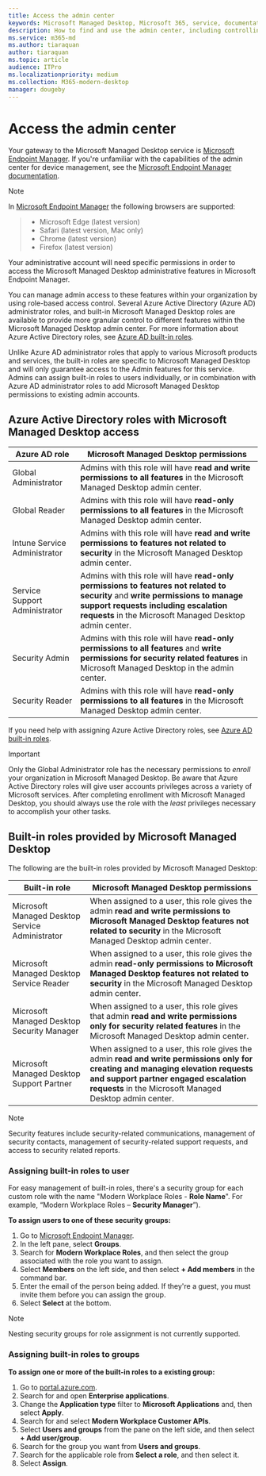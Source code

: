 ```yaml
---
title: Access the admin center
keywords: Microsoft Managed Desktop, Microsoft 365, service, documentation
description: How to find and use the admin center, including controlling access to it.
ms.service: m365-md
ms.author: tiaraquan
author: tiaraquan
ms.topic: article
audience: ITPro
ms.localizationpriority: medium
ms.collection: M365-modern-desktop
manager: dougeby
---
```


# Access the admin center

Your gateway to the Microsoft Managed Desktop service is [Microsoft Endpoint Manager](https://endpoint.microsoft.com/). If you're unfamiliar with the capabilities of the admin center for device management, see the [Microsoft Endpoint Manager documentation](/mem/).

> [!NOTE]
> In [Microsoft Endpoint Manager](https://endpoint.microsoft.com/) the following browsers are supported:

> - Microsoft Edge (latest version)
> - Safari (latest version, Mac only)
> - Chrome (latest version)
> - Firefox (latest version)

Your administrative account will need specific permissions in order to access the Microsoft Managed Desktop administrative features in Microsoft Endpoint Manager.

You can manage admin access to these features within your organization by using role-based access control. Several Azure Active Directory (Azure AD) administrator roles, and built-in Microsoft Managed Desktop roles are available to provide more granular control to different features within the Microsoft Managed Desktop admin center. For more information about Azure Active Directory roles, see [Azure AD built-in roles](/azure/active-directory/roles/permissions-reference).

Unlike Azure AD administrator roles that apply to various Microsoft products and services, the built-in roles are specific to Microsoft Managed Desktop and will only guarantee access to the Admin features for this service. Admins can assign built-in roles to users individually, or in combination with Azure AD administrator roles to add Microsoft Managed Desktop permissions to existing admin accounts.

## Azure Active Directory roles with Microsoft Managed Desktop access

| Azure AD role | Microsoft Managed Desktop permissions |
| ----- | ----- |
| Global Administrator | Admins with this role will have **read and write permissions to all features** in the Microsoft Managed Desktop admin center. |
| Global Reader | Admins with this role will have **read-only permissions to all features** in the Microsoft Managed Desktop admin center. |
| Intune Service Administrator | Admins with this role will have **read and write permissions to features not related to security** in the Microsoft Managed Desktop admin center. |
| Service Support Administrator | Admins with this role will have **read-only permissions to features not related to security** and **write permissions to manage support requests including escalation requests** in the Microsoft Managed Desktop admin center. |
| Security Admin | Admins with this role will have **read-only permissions to all features** and **write permissions for security related features** in Microsoft Managed Desktop in the admin center. |
| Security Reader |Admins with this role will have **read-only permissions to all features** in the Microsoft Managed Desktop admin center. |

If you need help with assigning Azure Active Directory roles, see [Azure AD built-in roles](/azure/active-directory/roles/permissions-reference).

> [!IMPORTANT]
> Only the Global Administrator role has the necessary permissions to *enroll* your organization in Microsoft Managed Desktop. Be aware that Azure Active Directory roles will give user accounts privileges across a variety of Microsoft services. After completing enrollment with Microsoft Managed Desktop, you should always use the role with the *least* privileges necessary to accomplish your other tasks.

## Built-in roles provided by Microsoft Managed Desktop

The following are the built-in roles provided by Microsoft Managed Desktop:

| Built-in role | Microsoft Managed Desktop permissions |
| ----- | ----- |
| Microsoft Managed Desktop Service Administrator | When assigned to a user, this role gives the admin **read and write permissions to Microsoft Managed Desktop features not related to security** in the Microsoft Managed Desktop admin center. |
| Microsoft Managed Desktop Service Reader | When assigned to a user, this role gives the admin **read-only permissions to Microsoft Managed Desktop features not related to security** in the Microsoft Managed Desktop admin center. |
| Microsoft Managed Desktop Security Manager | When assigned to a user, this role gives that admin **read and write permissions only for security related features** in the Microsoft Managed Desktop admin center. |
| Microsoft Managed Desktop Support Partner |When assigned to a user, this role gives the admin **read and write permissions only for creating and managing elevation requests and support partner engaged escalation requests** in the Microsoft Managed Desktop admin center. |

> [!NOTE]
> Security features include security-related communications, management of security contacts, management of security-related support requests, and access to security related reports.

### Assigning built-in roles to user

For easy management of built-in roles, there's a security group for each custom role with the name "Modern Workplace Roles - **Role Name**". For example, “Modern Workplace Roles – **Security Manager**”).

**To assign users to one of these security groups:**

1. Go to [Microsoft Endpoint Manager](https://endpoint.microsoft.com/).
2. In the left pane, select **Groups**.
3. Search for **Modern Workplace Roles**, and then select the group associated with the role you want to assign.
4. Select **Members** on the left side, and then select **+ Add members** in the command bar.
5. Enter the email of the person being added. If they're a guest, you must invite them before you can assign the group.
6. Select **Select** at the bottom.

> [!NOTE]
> Nesting security groups for role assignment is not currently supported.

### Assigning built-in roles to groups

**To assign one or more of the built-in roles to a existing group:**

1. Go to [portal.azure.com](https://portal.azure.com/).
2. Search for and open **Enterprise applications**.
3. Change the **Application type** filter to **Microsoft Applications** and, then select **Apply**.
4. Search for and select **Modern Workplace Customer APIs**.
5. Select **Users and groups** from the pane on the left side, and then select **+ Add user/group**.
6. Search for the group you want from **Users and groups**.
7. Search for the applicable role from **Select a role**, and then select it.
8. Select **Assign**.
